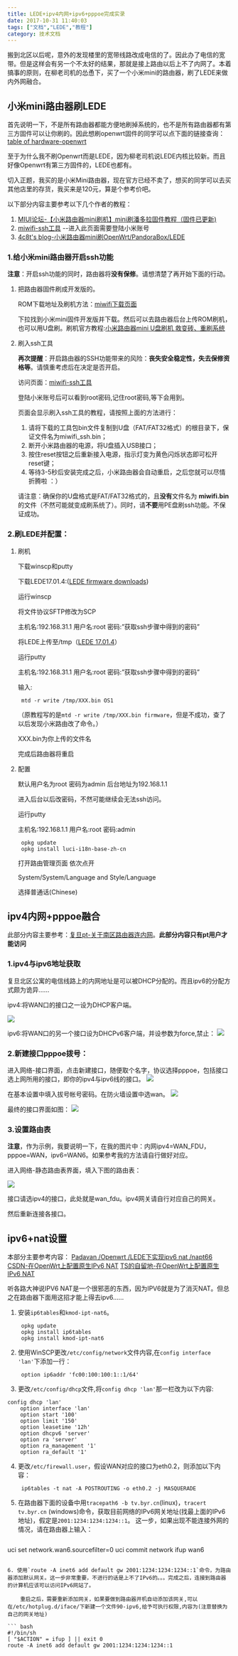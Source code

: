 ```yaml
---
title: LEDE+ipv4内网+ipv6+pppoe完成实录
date: 2017-10-31 11:40:03
tags: ["文档","LEDE","教程"]
category: 技术文档
---
```


搬到北区以后呢，意外的发现楼里的宽带线路改成电信的了。因此办了电信的宽带。但是这样会有另一个不太好的结果，那就是接上路由以后上不了内网了。本着搞事的原则，在柳老司机的怂恿下，买了一个小米mini的路由器，刷了LEDE来做内外网融合。

## 小米mini路由器刷LEDE

首先说明一下，不是所有路由器都能方便地刷掉系统的，也不是所有路由器都有第三方固件可以让你刷的。因此想刷openwrt固件的同学可以点下面的链接查询：[table of hardware-openwrt](https://wiki.openwrt.org/toh/start)  

至于为什么我不刷Openwrt而是LEDE，因为柳老司机说LEDE内核比较新。而且好像Openwrt有第三方固件的，LEDE也都有。  

切入正题，我买的是小米Mini路由器，现在官方已经不卖了，想买的同学可以去买其他店里的存货，我买来是120元，算是个参考价吧。  

以下部分内容主要参考以下几个作者的教程：  

1. [MIUI论坛-【小米路由器mini刷机】mini刷潘多拉固件教程（固件已更新)](http://www.miui.com/thread-2036705-1-1.html)
2. [miwifi-ssh工具](https://d.miwifi.com/rom/ssh) --进入此页面需要登陆小米账号
3. [4c8t's blog-小米路由器mini刷OpenWrt/PandoraBox/LEDE](https://www.4c8t.com/archives/11)


### 1.给小米mini路由器开启ssh功能  

**注意**：开启ssh功能的同时，路由器将**没有保修**。请想清楚了再开始下面的行动。  

1. 把路由器固件刷成开发版的。

	ROM下载地址及刷机方法：[miwifi下载页面](http://www1.miwifi.com/miwifi_download.html)

	下拉找到小米mini固件开发版并下载。然后可以去路由器后台上传ROM刷机，也可以用U盘刷。刷机官方教程:[小米路由器mini U盘刷机 救变砖、重刷系统](http://bbs.xiaomi.cn/t-11720354)

2. 刷入ssh工具

	**再次提醒**：开启路由器的SSH功能带来的风险：**丧失安全稳定性，失去保修资格等**。请慎重考虑后在决定是否开启。

	访问页面：[miwifi-ssh工具](https://d.miwifi.com/rom/ssh)

	登陆小米账号后可以看到root密码,记住root密码,等下会用到。

	页面会显示刷入ssh工具的教程，请按照上面的方法进行：

	1. 请将下载的工具包bin文件复制到U盘（FAT/FAT32格式）的根目录下，保证文件名为miwifi_ssh.bin；
	2. 断开小米路由器的电源，将U盘插入USB接口；
	3. 按住reset按钮之后重新接入电源，指示灯变为黄色闪烁状态即可松开reset键；
	4. 等待3-5秒后安装完成之后，小米路由器会自动重启，之后您就可以尽情折腾啦 ：）
	
	请注意：确保你的U盘格式是FAT/FAT32格式的，且**没有**文件名为 **miwifi.bin** 的文件（不然可能就变成刷系统了）。同时，请**不要**用PE盘刷ssh功能。不保证成功。


### 2.刷LEDE并配置：

1. 刷机

	下载winscp和putty

	下载LEDE17.01.4:([LEDE firmware downloads](https://lede-project.org/toh/views/toh_fwdownload))

	运行winscp

	将文件协议SFTP修改为SCP

	主机名:192.168.31.1 用户名:root 密码:”获取ssh步骤中得到的密码”

	将LEDE上传至/tmp（[LEDE 17.01.4](https://downloads.lede-project.org/releases/17.01.4/targets/ramips/mt7620/lede-17.01.4-ramips-mt7620-miwifi-mini-squashfs-sysupgrade.bin)）

	运行putty

	主机名:192.168.31.1 用户名:root 密码:”获取ssh步骤中得到的密码”

	输入:

		mtd -r write /tmp/XXX.bin OS1
 
	（原教程写的是`mtd -r write /tmp/XXX.bin firmware`，但是不成功，查了以后发现小米路由改了命令。）

	XXX.bin为你上传的文件名

	完成后路由器将重启

2. 配置

	默认用户名为root 密码为admin 后台地址为192.168.1.1

	进入后台以后改密码，不然可能继续会无法ssh访问。

	运行putty

	主机名:192.168.1.1 用户名:root 密码:admin

		opkg update
		opkg install luci-i18n-base-zh-cn

	打开路由管理页面 依次点开

	System/System/Language and Style/Language

	选择普通话(Chinese)


## ipv4内网+pppoe融合

此部分内容主要参考：[复旦pt-关于南区路由器连内网](http://pt.vm.fudan.edu.cn/index.php?topic=96649.msg1024380;highlight=%E8%B7%AF%E7%94%B1+%E8%A1%A8)。**此部分内容只有pt用户才能访问**
### 1.ipv4与ipv6地址获取
复旦北区公寓的电信线路上的内网地址是可以被DHCP分配的。而且ipv6的分配方式颇为诡异……

ipv4:将WAN口的接口之一设为DHCP客户端。  

![](https://i.imgur.com/oVJyilN.png)

ipv6:将WAN口的另一个接口设为DHCPv6客户端，并设参数为force,禁止：
![](https://i.imgur.com/ot0sVup.png)

### 2.新建接口pppoe拨号：
进入网络-接口界面，点击新建接口，随便取个名字，协议选择pppoe，包括接口选上网所用的接口，即你的ipv4与ipv6线的接口。
![](https://i.imgur.com/48Yajml.png)

在基本设置中填入拔号帐号密码。在防火墙设置中选wan。
![](https://i.imgur.com/VW1JCPB.png)

最终的接口界面如图：
![](https://i.imgur.com/wTRZ1JL.png)

### 3.设置路由表

**注意**，作为示例，我要说明一下，在我的图片中：内网ipv4=WAN_FDU，pppoe=WAN，ipv6=WAN6。如果参考我的方法请自行做好对应。

进入网络-静态路由表界面，填入下图的路由表：

![](https://i.imgur.com/UZ8ACeK.png)

接口请选ipv4的接口，此处就是wan_fdu。ipv4网关请自行对应自己的网关。

然后重新连接各接口。

## ipv6+nat设置
本部分主要参考内容：
[Padavan /Openwrt /LEDE下实现ipv6 nat /napt66](http://www.jianshu.com/p/eb07eaac6167)
[CSDN-在OpenWrt上配置原生IPv6 NAT](http://blog.csdn.net/cod1ng/article/details/45421025)
[TS的自留地-在OpenWrt上配置原生IPv6 NAT](http://tang.su/2017/03/openwrt-ipv6-nat/)

听各路大神说IPV6 NAT是一个很邪恶的东西，因为IPV6就是为了消灭NAT。但总之在路由器下面用这招才能上得去ipv6……

1. 安装`ip6tables`和`kmod-ipt-nat6`。

		opkg update
		opkg install ip6tables
		opkg install kmod-ipt-nat6
2. 使用WinSCP更改`/etc/config/network`文件内容,在`config interface 'lan'`下添加一行：

		option ip6addr 'fc00:100:100:1::1/64'

3. 更改`/etc/config/dhcp`文件,将`config dhcp 'lan'`那一栏改为以下内容:
```
config dhcp 'lan'
    option interface 'lan'
    option start '100'
    option limit '150'
    option leasetime '12h'
    option dhcpv6 'server'
    option ra 'server'
    option ra_management '1'
    option ra_default '1'
```
	
4. 更改`/etc/firewall.user`，假设WAN对应的接口为eth0.2，则添加以下内容：

		ip6tables -t nat -A POSTROUTING -o eth0.2 -j MASQUERADE

5. 在路由器下面的设备中用`tracepath6 -b tv.byr.cn`(linux)，`tracert tv.byr.cn`
(windows)命令，获取目前网络的IPv6网关地址(找最上面的IPv6地址)，假定是`2001:1234:1234:1234::1`。
	这一步，如果出现不能连接外网的情况，请在路由器上输入：
	```
uci set network.wan6.sourcefilter=0
uci commit network
ifup wan6
```

6. 使用`route -A inet6 add default gw 2001:1234:1234:1234::1`命令，为路由器添加默认网关。这一步非常重要，不进行的话是上不了IPv6的。。。完成之后，连接到路由器的计算机应该可以访问IPv6网站了。

	重启之后，需要重新添加网关，如果要做到路由器开机自动添加该网关,可以在/etc/hotplug.d/iface/下新建一个文件90-ipv6,给予可执行权限,内容为(注意替换为自己的网关地址)

``` bash
#!/bin/sh
[ "$ACTION" = ifup ] || exit 0
route -A inet6 add default gw 2001:1234:1234:1234::1

```
